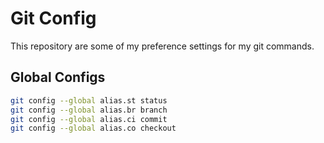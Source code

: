 # Git Config

This repository are some of my preference settings for my git commands.  

## Global Configs

```bash
git config --global alias.st status
git config --global alias.br branch
git config --global alias.ci commit
git config --global alias.co checkout
```
